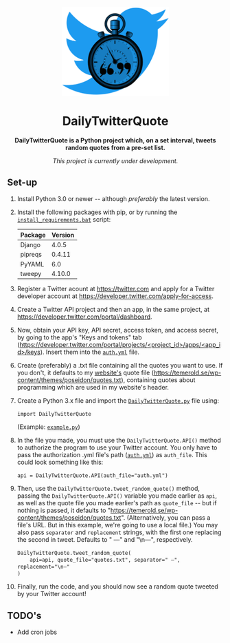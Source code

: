 <div align="center">
    <img src="./media/logo.png" width="250"/>
    <h1><b>DailyTwitterQuote</b></h1>
    <p><b>DailyTwitterQuote is a Python project which, on a set interval, tweets random quotes from a pre-set list.</b></p>
    <p><i>This project is currently under development.</i></p>
</div>

## Set-up
1.  Install Python 3.0 or newer -- although *preferably* the latest version.
2.  Install the following packages with pip, or by running the [`install_requirements.bat`](install_requirements.bat) script:

    | Package | Version |
    |---------|---------|
    | Django  | 4.0.5   |
    | pipreqs | 0.4.11  |
    | PyYAML  | 6.0     |
    | tweepy  | 4.10.0  |

3.  Register a Twitter acount at https://twitter.com and apply for a Twitter developer account at https://developer.twitter.com/apply-for-access.
4.  Create a Twitter API project and then an app, in the same project, at https://developer.twitter.com/portal/dashboard.
5.  Now, obtain your API key, API secret, access token, and access secret, by going to the app's "Keys and tokens" tab ([https://developer.twitter.com/portal/projects/<project_id>/apps/<app_id>/keys](https://developer.twitter.com/portal/projects/<project_id>/apps/<app_id>/keys)). Insert them into the [`auth.yml`](auth.yml) file.
6.  Create (preferably) a .txt file containing all the quotes you want to use. If you don't, it defaults to my [website's](https://temerold.se/) quote file (https://temerold.se/wp-content/themes/poseidon/quotes.txt), containing quotes about programming which are used in my website's header.
7.  Create a Python 3.x file and import the [`DailyTwitterQuote.py`](DailyTwitterQuote.py) file using:

        import DailyTwitterQuote

    (Example: [`example.py`](example.py))

8.  In the file you made, you must use the `DailyTwitterQuote.API()` method to authorize the program to use your Twitter account. You only have to pass the authorization .yml file's path ([`auth.yml`](auth.yml)) as `auth_file`. This could look something like this:

        api = DailyTwitterQuote.API(auth_file="auth.yml")

9.  Then, use the `DailyTwitterQuote.tweet_random_quote()` method, passing the `DailyTwitterQuote.API()` variable you made earlier as `api`, as well as the quote file you made earlier's path as `quote_file` -- but if nothing is passed, it defaults to "https://temerold.se/wp-content/themes/poseidon/quotes.txt". (Alternatively, you can pass a file's URL. But in this example, we're going to use a local file.) You may also pass `separator` and `replacement` strings, with the first one replacing the second in tweet. Defaults to " —" and "\n—", respectively.

        DailyTwitterQuote.tweet_random_quote(
            api=api, quote_file="quotes.txt", separator=" —", replacement="\n—"
        )


10. Finally, run the code, and you should now see a random quote tweeted by your Twitter account!

## TODO's
* Add cron jobs
